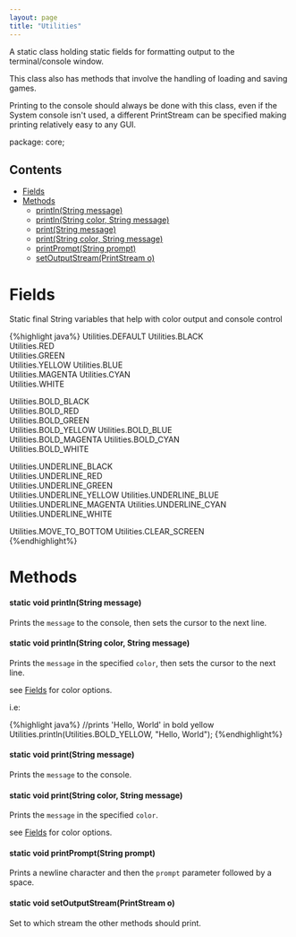 ```yaml
---
layout: page
title: "Utilities"
---
```


A static class holding static fields for formatting output to the terminal/console window.

This class also has methods that involve the handling of loading and saving games.

Printing to the console should always be done with this class, even if the System console isn't used, a different PrintStream can be specified making printing relatively easy to any GUI.

package: core;
    
## Contents

- [Fields](#fields)
- [Methods](#methods)
  - [println(String message)](#static-void-printlnstring-message)
  - [println(String color, String message)](#static-void-printlnstring-color-string-message)
  - [print(String message)](#static-void-printstring-message)
  - [print(String color, String message)](#static-void-printstring-color-string-message)
  - [printPrompt(String prompt)](#static-void-printpromptstring-prompt)
  - [setOutputStream(PrintStream o)](#static-void-setoutputstreamprintstream-o)


# Fields

Static final String variables that help with color output and console control

{%highlight java%}
Utilities.DEFAULT
Utilities.BLACK  
Utilities.RED    
Utilities.GREEN  
Utilities.YELLOW 
Utilities.BLUE   
Utilities.MAGENTA
Utilities.CYAN   
Utilities.WHITE  

Utilities.BOLD_BLACK  
Utilities.BOLD_RED    
Utilities.BOLD_GREEN  
Utilities.BOLD_YELLOW 
Utilities.BOLD_BLUE   
Utilities.BOLD_MAGENTA
Utilities.BOLD_CYAN   
Utilities.BOLD_WHITE  

Utilities.UNDERLINE_BLACK  
Utilities.UNDERLINE_RED    
Utilities.UNDERLINE_GREEN  
Utilities.UNDERLINE_YELLOW 
Utilities.UNDERLINE_BLUE   
Utilities.UNDERLINE_MAGENTA
Utilities.UNDERLINE_CYAN   
Utilities.UNDERLINE_WHITE  

Utilities.MOVE_TO_BOTTOM
Utilities.CLEAR_SCREEN  
{%endhighlight%}

# Methods

#### static void println(String message)

Prints the `message` to the console, then sets the cursor to the next line.

#### static void println(String color, String message)

Prints the `message` in the specified `color`, then sets the cursor to the next line.

see [Fields](#fields) for color options.

i.e:

{%highlight java%}
//prints 'Hello, World' in bold yellow
Utilities.println(Utilities.BOLD_YELLOW, "Hello, World");
{%endhighlight%}

#### static void print(String message)

Prints the `message` to the console.

#### static void print(String color, String message)

Prints the `message` in the specified `color`. 

see [Fields](#fields) for color options.

#### static void printPrompt(String prompt)

Prints a newline character and then the `prompt` parameter followed by a space.

#### static void setOutputStream(PrintStream o)

Set to which stream the other methods should print.